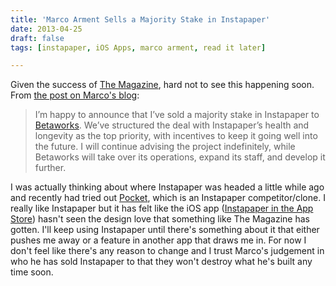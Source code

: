 ```yaml
---
title: 'Marco Arment Sells a Majority Stake in Instapaper'
date: 2013-04-25
draft: false
tags: [instapaper, iOS Apps, marco arment, read it later]

---
```


Given the success of [The Magazine](http://the-magazine.org), hard not to see this happening soon. From [the post on Marco's blog](http://www.marco.org/2013/04/25/instapaper-next-generation):

> I’m happy to announce that I’ve sold a majority stake in Instapaper to [Betaworks](http://betaworks.com/). We’ve structured the deal with Instapaper’s health and longevity as the top priority, with incentives to keep it going well into the future. I will continue advising the project indefinitely, while Betaworks will take over its operations, expand its staff, and develop it further.

I was actually thinking about where Instapaper was headed a little while ago and recently had tried out [Pocket](http://getpocket.com), which is an Instapaper competitor/clone. I really like Instapaper but it has felt like the iOS app ([Instapaper in the App Store](http://target.georiot.com/Proxy.ashx?tsid=528&GR_URL=https%253A%252F%252Fitunes.apple.com%252Fus%252Fapp%252Finstapaper%252Fid288545208%253Fmt%253D8%2526uo%253D4%2526partnerId%253D30)) hasn't seen the design love that something like The Magazine has gotten. I'll keep using Instapaper until there's something about it that either pushes me away or a feature in another app that draws me in. For now I don't feel like there's any reason to change and I trust Marco's judgement in who he has sold Instapaper to that they won't destroy what he's built any time soon.